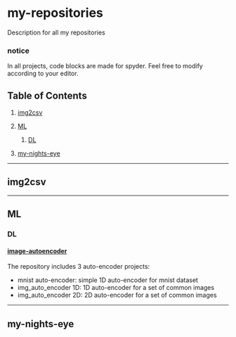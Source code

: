 # my-repositories
Description for all my repositories
### notice
In all projects, code blocks are made for spyder. Feel free to modify according to your editor.
## Table of Contents
1. [img2csv](#img2csv)
2. [ML](#ML)
    
    1. [DL](#DL)
4. [my-nights-eye](#my-nights-eye)
***
## img2csv
***
## ML
### DL
#### [image-autoencoder](https://github.com/FarzamD/image-autoencoder)
The repository includes 3 auto-encoder projects:
+ mnist auto-encoder: simple 1D auto-encoder for mnist dataset
+ img_auto_encoder 1D: 1D auto-encoder for a set of common images
+ img_auto_encoder 2D: 2D auto-encoder for a set of common images
***
## my-nights-eye
